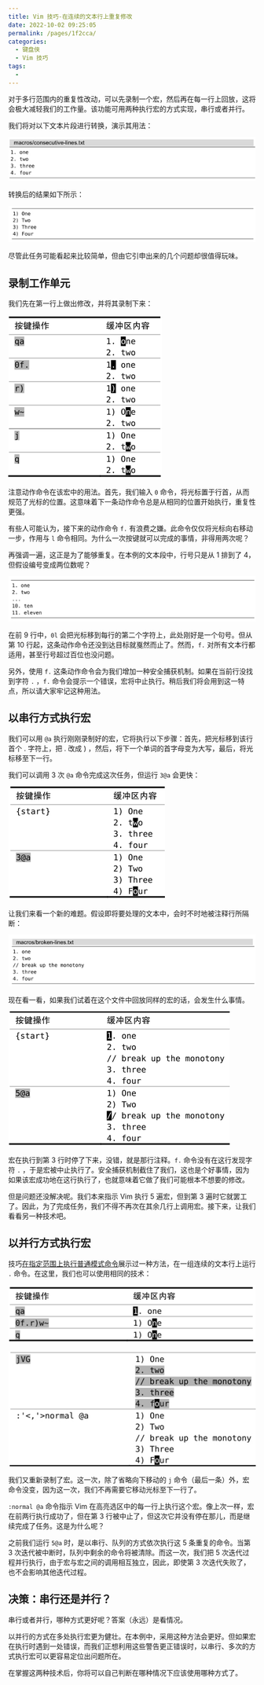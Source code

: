 ```yaml
---
title: Vim 技巧-在连续的文本行上重复修改
date: 2022-10-02 09:25:05
permalink: /pages/1f2cca/
categories:
  - 键盘侠
  - Vim 技巧
tags:
  -
---
```


对于多行范围内的重复性改动，可以先录制一个宏，然后再在每一行上回放，这将会极大减轻我们的工作量。该功能可用两种执行宏的方式实现，串行或者并行。

我们将对以下文本片段进行转换，演示其用法：

![](../../.vuepress/public/img/vim/143.jpg)

转换后的结果如下所示：

![](../../.vuepress/public/img/vim/144.jpg)

尽管此任务可能看起来比较简单，但由它引申出来的几个问题却很值得玩味。

## 录制工作单元

我们先在第一行上做出修改，并将其录制下来：

![](../../.vuepress/public/img/vim/145.jpg)

注意动作命令在该宏中的用法。首先，我们输入 `0` 命令，将光标置于行首，从而规范了光标的位置。这意味着下一条动作命令总是从相同的位置开始执行，重复性更强。

有些人可能认为，接下来的动作命令 `f.` 有浪费之嫌。此命令仅仅将光标向右移动一步，作用与 `l` 命令相同。为什么一次按键就可以完成的事情，非得用两次呢？

再强调一遍，这正是为了能够重复。在本例的文本段中，行号只是从 1 排到了 4，但假设编号变成两位数呢？

![](../../.vuepress/public/img/vim/146.jpg)

在前 9 行中，`0l` 会把光标移到每行的第二个字符上，此处刚好是一个句号。但从第 10 行起，这条动作命令还没到达目标就戛然而止了。然而，`f.` 对所有文本行都适用，甚至行号超过百位也没问题。

另外，使用 `f.` 这条动作命令会为我们增加一种安全捕获机制。如果在当前行没找到字符 `.` ，`f.` 命令会提示一个错误，宏将中止执行。稍后我们将会用到这一特点，所以请大家牢记这种用法。

## 以串行方式执行宏

我们可以用 `@a` 执行刚刚录制好的宏，它将执行以下步骤：首先，把光标移到该行首个 . 字符上，把 . 改成 ) ，然后，将下一个单词的首字母变为大写，最后，将光标移至下一行。

我们可以调用 3 次 `@a` 命令完成这次任务，但运行 `3@a` 会更快：

![](../../.vuepress/public/img/vim/147.jpg)

让我们来看一个新的难题。假设即将要处理的文本中，会时不时地被注释行所隔断：

![](../../.vuepress/public/img/vim/148.jpg)

现在看一看，如果我们试着在这个文件中回放同样的宏的话，会发生什么事情。

![](../../.vuepress/public/img/vim/149.jpg)

宏在执行到第 3 行时停了下来，没错，就是那行注释。`f.` 命令没有在这行发现字符 `.` ，于是宏被中止执行了。安全捕获机制截住了我们，这也是个好事情，因为如果该宏成功地在这行执行了，也就意味着它做了我们可能根本不想要的修改。

但是问题还没解决呢。我们本来指示 Vim 执行 5 遍宏，但到第 3 遍时它就罢工了。因此，为了完成任务，我们不得不再次在其余几行上调用宏。接下来，让我们看看另一种技术吧。

## 以并行方式执行宏

技巧[在指定范围上执行普通模式命令](/pages/a344b8/)展示过一种方法，在一组连续的文本行上运行 `.` 命令。在这里，我们也可以使用相同的技术：

![](../../.vuepress/public/img/vim/150.jpg)

![](../../.vuepress/public/img/vim/151.jpg)

我们又重新录制了宏。这一次，除了省略向下移动的 `j` 命令（最后一条）外，宏命令没变，因为这一次，我们不再需要它移动光标至下一行了。

`:normal @a` 命令指示 Vim 在高亮选区中的每一行上执行这个宏。像上次一样，宏在前两行执行成功了，但在第 3 行被中止了，但这次它并没有停在那儿，而是继续完成了任务。这是为什么呢？

之前我们运行 `5@a` 时，是以串行、队列的方式依次执行这 5 条重复的命令。当第 3 次迭代被中断时，队列中剩余的命令将被清除。而这一次，我们把 5 次迭代过程并行执行，由于宏与宏之间的调用相互独立，因此，即使第 3 次迭代失败了，也不会影响其他迭代过程。

## 决策：串行还是并行？

串行或者并行，哪种方式更好呢？答案（永远）是看情况。

以并行的方式在多处执行宏更为健壮。在本例中，采用这种方法会更好。但如果宏在执行时遇到一处错误，而我们正想利用这些警告更正错误时，以串行、多次的方式执行宏可以更容易定位出问题所在。

在掌握这两种技术后，你将可以自己判断在哪种情况下应该使用哪种方式了。
